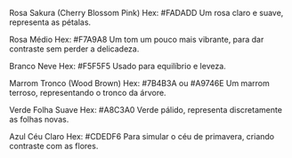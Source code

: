 Rosa Sakura (Cherry Blossom Pink)
Hex: #FADADD
Um rosa claro e suave, representa as pétalas.

Rosa Médio
Hex: #F7A9A8
Um tom um pouco mais vibrante, para dar contraste sem perder a delicadeza.

Branco Neve
Hex: #F5F5F5
Usado para equilíbrio e leveza.

Marrom Tronco (Wood Brown)
Hex: #7B4B3A ou #A9746E
Um marrom terroso, representando o tronco da árvore.

Verde Folha Suave
Hex: #A8C3A0
Verde pálido, representa discretamente as folhas novas.

Azul Céu Claro
Hex: #CDEDF6
Para simular o céu de primavera, criando contraste com as flores.
